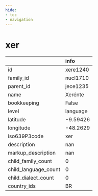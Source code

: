 ```yaml
---
hide:
- toc
- navigation
---
```

# xer
|                      | info     |
|:---------------------|:---------|
| id                   | xere1240 |
| family_id            | nucl1710 |
| parent_id            | jece1235 |
| name                 | Xerénte  |
| bookkeeping          | False    |
| level                | language |
| latitude             | -9.59426 |
| longitude            | -48.2629 |
| iso639P3code         | xer      |
| description          | nan      |
| markup_description   | nan      |
| child_family_count   | 0        |
| child_language_count | 0        |
| child_dialect_count  | 0        |
| country_ids          | BR       |
